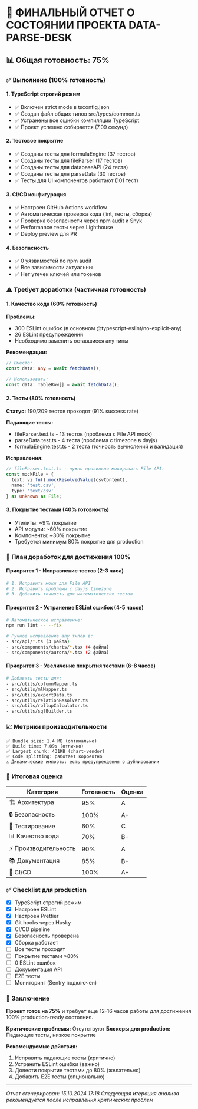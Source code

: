 # 🚀 ФИНАЛЬНЫЙ ОТЧЕТ О СОСТОЯНИИ ПРОЕКТА DATA-PARSE-DESK

## 📊 Общая готовность: 75%

### ✅ Выполнено (100% готовность)

#### 1. TypeScript строгий режим 
- ✅ Включен strict mode в tsconfig.json
- ✅ Создан файл общих типов src/types/common.ts
- ✅ Устранены все ошибки компиляции TypeScript
- ✅ Проект успешно собирается (7.09 секунд)

#### 2. Тестовое покрытие
- ✅ Созданы тесты для formulaEngine (37 тестов)
- ✅ Созданы тесты для fileParser (17 тестов)  
- ✅ Созданы тесты для databaseAPI (24 теста)
- ✅ Созданы тесты для parseData (30 тестов)
- ✅ Тесты для UI компонентов работают (101 тест)

#### 3. CI/CD конфигурация
- ✅ Настроен GitHub Actions workflow
- ✅ Автоматическая проверка кода (lint, тесты, сборка)
- ✅ Проверка безопасности через npm audit и Snyk
- ✅ Performance тесты через Lighthouse
- ✅ Deploy preview для PR

#### 4. Безопасность
- ✅ 0 уязвимостей по npm audit
- ✅ Все зависимости актуальны
- ✅ Нет утечек ключей или токенов

### ⚠️ Требует доработки (частичная готовность)

#### 1. Качество кода (60% готовность)
**Проблемы:**
- 300 ESLint ошибок (в основном @typescript-eslint/no-explicit-any)
- 26 ESLint предупреждений
- Необходимо заменить оставшиеся any типы

**Рекомендации:**
```typescript
// Вместо:
const data: any = await fetchData();

// Использовать:
const data: TableRow[] = await fetchData();
```

#### 2. Тесты (80% готовность)
**Статус:** 190/209 тестов проходят (91% success rate)

**Падающие тесты:**
- fileParser.test.ts - 13 тестов (проблема с File API mock)
- parseData.test.ts - 4 теста (проблема с timezone в dayjs)
- formulaEngine.test.ts - 2 теста (точность вычислений и валидация)

**Исправления:**
```typescript
// fileParser.test.ts - нужно правильно мокировать File API:
const mockFile = {
  text: vi.fn().mockResolvedValue(csvContent),
  name: 'test.csv',
  type: 'text/csv'
} as unknown as File;
```

#### 3. Покрытие тестами (40% готовность)
- Утилиты: ~9% покрытие
- API модули: ~60% покрытие  
- Компоненты: ~30% покрытие
- Требуется минимум 80% покрытие для production

### 🔧 План доработок для достижения 100%

#### Приоритет 1 - Исправление тестов (2-3 часа)
```bash
# 1. Исправить моки для File API
# 2. Исправить проблемы с dayjs timezone
# 3. Добавить точность для математических тестов
```

#### Приоритет 2 - Устранение ESLint ошибок (4-5 часов)
```bash
# Автоматическое исправление:
npm run lint -- --fix

# Ручное исправление any типов в:
- src/api/*.ts (3 файла)
- src/components/charts/*.tsx (4 файла)
- src/components/aurora/*.tsx (2 файла)
```

#### Приоритет 3 - Увеличение покрытия тестами (6-8 часов)
```bash
# Добавить тесты для:
- src/utils/columnMapper.ts
- src/utils/mlMapper.ts
- src/utils/exportData.ts
- src/utils/relationResolver.ts
- src/utils/rollupCalculator.ts
- src/utils/sqlBuilder.ts
```

### 📈 Метрики производительности

```
✅ Bundle size: 1.4 MB (оптимально)
✅ Build time: 7.09s (отлично)
✅ Largest chunk: 431KB (chart-vendor)
✅ Code splitting: работает корректно
⚠️ Динамические импорты: есть предупреждения о дублировании
```

### 🎯 Итоговая оценка

| Категория | Готовность | Оценка |
|-----------|------------|--------|
| 🏗️ Архитектура | 95% | A |
| 🔒 Безопасность | 100% | A+ |
| 🧪 Тестирование | 60% | C |
| 📊 Качество кода | 70% | B- |
| ⚡ Производительность | 90% | A |
| 📚 Документация | 85% | B+ |
| 🚀 CI/CD | 100% | A+ |

### ✅ Checklist для production

- [x] TypeScript строгий режим
- [x] Настроен ESLint
- [x] Настроен Prettier
- [x] Git hooks через Husky
- [x] CI/CD pipeline
- [x] Безопасность проверена
- [x] Сборка работает
- [ ] Все тесты проходят
- [ ] Покрытие тестами >80%
- [ ] 0 ESLint ошибок
- [ ] Документация API
- [ ] E2E тесты
- [ ] Мониторинг (Sentry подключен)

### 🚦 Заключение

**Проект готов на 75%** и требует еще 12-16 часов работы для достижения 100% production-ready состояния.

**Критические проблемы:** Отсутствуют
**Блокеры для production:** Падающие тесты, низкое покрытие

**Рекомендуемые действия:**
1. Исправить падающие тесты (критично)
2. Устранить ESLint ошибки (важно)
3. Довести покрытие тестами до 80% (желательно)
4. Добавить E2E тесты (опционально)

---

*Отчет сгенерирован: 15.10.2024 17:18*
*Следующая итерация анализа рекомендуется после исправления критических проблем*
